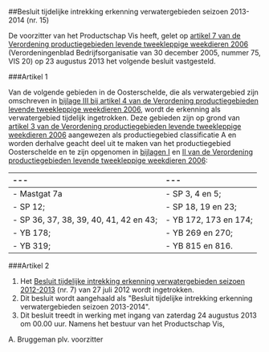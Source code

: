 <meta http-equiv='Content-Type' content='text/html; charset=utf-8' />

##Besluit tijdelijke intrekking erkenning verwatergebieden seizoen 2013-2014 (nr. 15)

De voorzitter van het Productschap Vis heeft, gelet op [artikel 7 van de Verordening productiegebieden levende tweekleppige weekdieren 2006](../../../../../../../../../pbo/verordening/productiegebieden/levende/tweekleppige/weekdieren/2006/BWBR0018874/README.md) (Verordeningenblad Bedrijfsorganisatie van 30 december 2005, nummer 75, VIS 20) op 23 augustus 2013 het volgende besluit vastgesteld. 

###Artikel  1 

Van de volgende gebieden in de Oosterschelde, die als verwatergebied zijn omschreven in [bijlage III bij artikel 4 van de Verordening productiegebieden levende tweekleppige weekdieren 2006](../../../../../../../../../pbo/verordening/productiegebieden/levende/tweekleppige/weekdieren/2006/BWBR0018874/README.md), wordt de erkenning als verwatergebied tijdelijk ingetrokken. Deze gebieden zijn op grond van [artikel 3 van de Verordening productiegebieden levende tweekleppige weekdieren 2006](../../../../../../../../../pbo/verordening/productiegebieden/levende/tweekleppige/weekdieren/2006/BWBR0018874/README.md) aangewezen als productiegebied classificatie A en worden derhalve geacht deel uit te maken van het productiegebied Oosterschelde en te zijn opgenomen in [bijlagen I](../../../../../../../../../pbo/verordening/productiegebieden/levende/tweekleppige/weekdieren/2006/BWBR0018874/README.md) en [II van de Verordening productiegebieden levende tweekleppige weekdieren 2006](../../../../../../../../../pbo/verordening/productiegebieden/levende/tweekleppige/weekdieren/2006/BWBR0018874/README.md):  

| --- | --- |
|:---|:---|
|- Mastgat 7a |- SP 3, 4 en 5; |
|- SP 12; |- SP 18, 19 en 23; |
|- SP 36, 37, 38, 39, 40, 41, 42 en 43; |- YB 172, 173 en 174; |
|- YB 178; |- YB 269 en 270; |
|- YB 319; |- YB 815 en 816. |

###Artikel  2 

1.  Het [Besluit tijdelijke intrekking erkenning verwatergebieden seizoen 2012-2013](../../../../../../../../../pbo/besluit/tijdelijke/intrekking/erkenning/verwatergebieden/seizoen/2012-2013/BWBR0033820/README.md) (nr. 7) van 27 juli 2012 wordt ingetrokken. 
2.  Dit besluit wordt aangehaald als "Besluit tijdelijke intrekking erkenning verwatergebieden seizoen 2013-2014". 
3.  Dit besluit treedt in werking met ingang van zaterdag 24 augustus 2013 om 00.00 uur. 
Namens het bestuur van het Productschap Vis,

A. Bruggeman 
plv. voorzitter  
